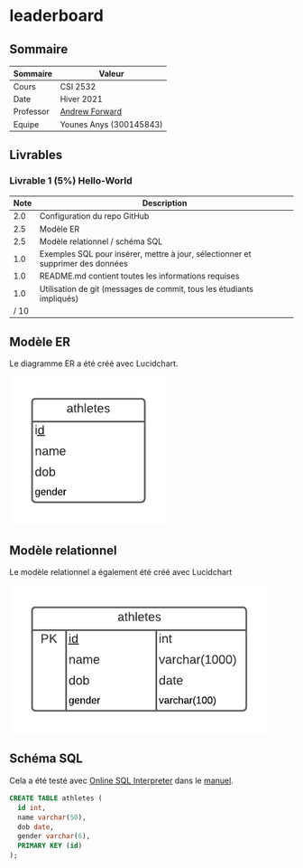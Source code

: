 # leaderboard

## Sommaire

| Sommaire | Valeur |
| --- | --- |
| Cours | CSI 2532 |
| Date | Hiver 2021 |
| Professor | [Andrew Forward](aforward@uottawa.ca) |
| Equipe | Younes Anys (300145843) |

## Livrables

### Livrable 1 (5%) Hello-World

| Note | Description | 
| --- | --- |
| 2.0 | Configuration du repo GitHub |
| 2.5 | Modèle ER |
| 2.5 | Modèle relationnel / schéma SQL | 
| 1.0 | Exemples SQL pour insérer, mettre à jour, sélectionner et supprimer des données |
| 1.0 | README.md contient toutes les informations requises |
| 1.0 | Utilisation de git (messages de commit, tous les étudiants impliqués) |
| / 10 | |

## Modèle ER

Le diagramme ER a été créé avec Lucidchart.

![Modèle ER](files/modelER.png)

## Modèle relationnel

Le modèle relationnel a également été créé avec Lucidchart

![Modèle relationnel](files/RelationalModel.png)

## Schéma SQL

Cela a été testé avec [Online SQL Interpreter](https://www.db-book.com/db7/university-lab-dir/sqljs.html)
dans le [manuel](https://www.db-book.com/db7/index.html).

```sql
CREATE TABLE athletes (
  id int,
  name varchar(50),
  dob date,
  gender varchar(6),
  PRIMARY KEY (id)
);
```

